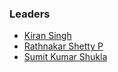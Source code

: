 ### Leaders 
* [Kiran Singh](mailto:kiran.singh@owasp.org)
* [Rathnakar Shetty P](mailto:rathnakar.shettyp@owasp.org)
* [Sumit Kumar Shukla](mailto:sumit.kumarshukla@owasp.org)



